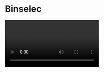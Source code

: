 # Binselec

<video controls>
    <source src="https://digi21.blob.core.windows.net/videos-ayuda/desarrollo/7.%20Binselec.mp4" type="video/mp4">
</video>

